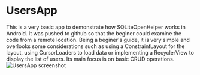 # UsersApp
This is a very basic app to demonstrate how SQLiteOpenHelper works in Android. It was pushed to github so that the beginer could examine the code from a remote location.
Being a beginer's guide, it is very simple and overlooks some considerations such as using a ConstraintLayout for the layout, using CursorLoaders to load data or
implementing a RecyclerView to display the list of users. Its main focus is on basic CRUD operations.
![UsersApp screenshot](https://user-images.githubusercontent.com/50831617/141782067-c065f18a-d1e0-4fef-98f4-05e6c6309720.png)

